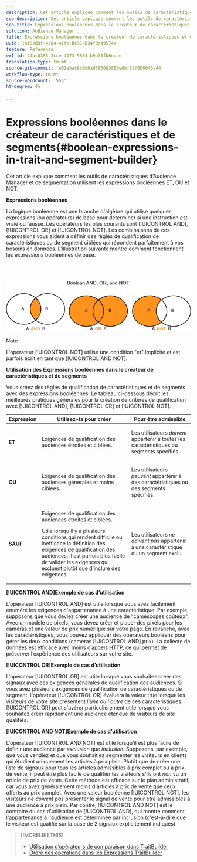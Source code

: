 ```yaml
---
description: Cet article explique comment les outils de caractéristiques d’Audience Manager et de segmentation utilisent les expressions booléennes ET, OU et NOT.
seo-description: Cet article explique comment les outils de caractéristiques d’Audience Manager et de segmentation utilisent les expressions booléennes ET, OU et NOT.
seo-title: Expressions booléennes dans le créateur de caractéristiques et de segments
solution: Audience Manager
title: Expressions booléennes dans le créateur de caractéristiques et de segments
uuid: 14f02d3f-4c84-41fe-bc91-b34f0d49574a
feature: Reference
exl-id: 44bc0385-2cce-4173-9833-b9a30fb6edae
translation-type: tm+mt
source-git-commit: fe01ebac8c0d0ad3630d3853e0bf32f0b00f6a44
workflow-type: tm+mt
source-wordcount: '555'
ht-degree: 4%

---
```


# Expressions booléennes dans le créateur de caractéristiques et de segments{#boolean-expressions-in-trait-and-segment-builder}

Cet article explique comment les outils de caractéristiques d’Audience Manager et de segmentation utilisent les expressions booléennes ET, OU et NOT.

<!-- 

c_tb_boolean.xml

 -->

**Expressions booléennes**

La logique booléenne est une branche d&#39;algèbre qui utilise quelques expressions (ou opérateurs) de base pour déterminer si une instruction est vraie ou fausse. Les opérateurs les plus courants sont [!UICONTROL AND], [!UICONTROL OR] et [!UICONTROL NOT]. Les combinaisons de ces expressions vous aident à définir des règles de qualification de caractéristiques ou de segment ciblées qui répondent parfaitement à vos besoins en données. L&#39;illustration suivante montre comment fonctionnent les expressions booléennes de base.

<br> 

![](assets/BooleanOverview_small.png)

>[!NOTE]
>
>L&#39;opérateur [!UICONTROL NOT] utilise une condition &quot;et&quot; implicite et est parfois écrit en tant que [!UICONTROL AND NOT].

**Utilisation des Expressions booléennes dans le créateur de caractéristiques et de segments**

Vous créez des règles de qualification de caractéristiques et de segments avec des expressions booléennes. Le tableau ci-dessous décrit les meilleures pratiques générales pour la création de critères de qualification avec [!UICONTROL AND], [!UICONTROL OR] et [!UICONTROL NOT].

<table id="table_C762872C98F54C4A86A2F1C840A86657"> 
 <thead> 
  <tr> 
   <th colname="col1" class="entry"> Expression </th> 
   <th colname="col2" class="entry"> Utilisez-la pour créer </th> 
   <th colname="col3" class="entry"> Pour être admissible </th> 
  </tr>
 </thead>
 <tbody> 
  <tr> 
   <td colname="col1"> <p><b><span class="wintitle"> ET</span></b> </p> </td> 
   <td colname="col2"> <p>Exigences de qualification des audiences étroites et ciblées. </p> </td> 
   <td colname="col3"> <p>Les utilisateurs <i>doivent</i> appartenir à toutes les caractéristiques ou segments spécifiés. </p> </td> 
  </tr> 
  <tr> 
   <td colname="col1"> <p><b><span class="wintitle"> OU</span></b> </p> </td> 
   <td colname="col2"> <p>Exigences de qualification des audiences générales et moins ciblées. </p> </td> 
   <td colname="col3"> <p>Les utilisateurs <i>peuvent</i> appartenir à des caractéristiques ou des segments spécifiés. </p> </td> 
  </tr> 
  <tr> 
   <td colname="col1"> <p><b><span class="wintitle"> SAUF</span></b> </p> </td> 
   <td colname="col2"> <p>Exigences de qualification des audiences étroites et ciblées. </p> <p>Utile lorsqu'il y a plusieurs conditions qui rendent difficile ou inefficace la définition des exigences de qualification des audiences. Il est parfois plus facile de valider les exigences qui excluent plutôt que d’inclure des exigences. </p> </td> 
   <td colname="col3"> <p>Les utilisateurs <i>ne doivent pas </i> appartenir à une caractéristique ou un segment exclu. </p> </td> 
  </tr> 
 </tbody> 
</table>

**[!UICONTROL AND]Exemple de cas d’utilisation**

L&#39;opérateur [!UICONTROL AND] est utile lorsque vous avez facilement énuméré les exigences d&#39;appartenance à une caractéristique. Par exemple, supposons que vous deviez créer une audience de &quot;caméscopes coûteux&quot;. Avec un modèle de pixels, vous devez créer et placer des pixels pour les caméras et une valeur de prix numérique sur votre page. En revanche, avec les caractéristiques, vous pouvez appliquer des opérateurs booléens pour gérer les deux conditions (caméras [!UICONTROL AND] prix). La collecte de données est efficace avec moins d’appels HTTP, ce qui permet de préserver l’expérience des utilisateurs sur votre site.

**[!UICONTROL OR]Exemple de cas d’utilisation**

L&#39;opérateur [!UICONTROL OR] est utile lorsque vous souhaitez créer des signaux avec des exigences générales de qualification des audiences. Si vous avez plusieurs exigences de qualification de caractéristiques ou de segment, l&#39;opérateur [!UICONTROL OR] évaluera la valeur true lorsque les visiteurs de votre site présentent *l&#39;une ou l&#39;autre* de ces caractéristiques. [!UICONTROL OR] peut s&#39;avérer particulièrement utile lorsque vous souhaitez créer rapidement une audience étendue de visiteurs de site qualifiés.

**[!UICONTROL AND NOT]Exemple de cas d’utilisation**

L&#39;opérateur [!UICONTROL AND NOT] est utile lorsqu&#39;il est plus facile de définir une audience par *exclusion* que *inclusion*. Supposons, par exemple, que vous vendiez et que vous souhaitiez segmenter les visiteurs en clients qui étudient uniquement les articles à prix plein. Plutôt que de créer une liste de signaux pour tous les articles admissibles à prix complet ou à prix de vente, il peut être plus facile de qualifier les visiteurs s&#39;ils ont *non* vu un article de prix de vente. Cette méthode est efficace sur le plan administratif, car vous avez généralement moins d&#39;articles à prix de vente que ceux offerts au prix complet. Avec une valeur booléenne [!UICONTROL NOT], les visiteurs *ne doivent pas* présenter le signal de vente pour être admissibles à une audience à prix plein. Par contre, [!UICONTROL AND NOT] est le contraire du cas d&#39;utilisation de [!UICONTROL AND], qui montre comment l&#39;appartenance à l&#39;audience est déterminée par inclusion (c&#39;est-à-dire que le visiteur est qualifié sur la base de 2 signaux explicitement indiqués).

>[!MORELIKETHIS]
>
>* [Utilisation d’opérateurs de comparaison dans TraitBuilder](../features/traits/trait-comparison-operators.md)
>* [Ordre des opérations dans les Expressions TraitBuilder](../features/traits/trait-operator-precedence.md)

